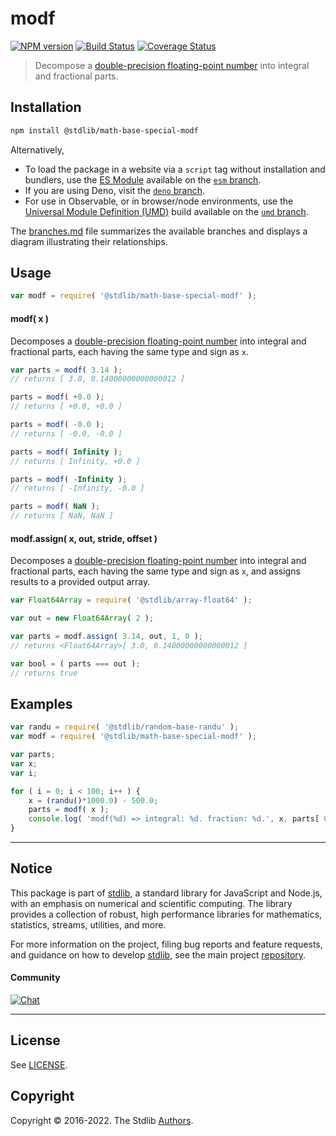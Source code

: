 <!--

@license Apache-2.0

Copyright (c) 2018 The Stdlib Authors.

Licensed under the Apache License, Version 2.0 (the "License");
you may not use this file except in compliance with the License.
You may obtain a copy of the License at

   http://www.apache.org/licenses/LICENSE-2.0

Unless required by applicable law or agreed to in writing, software
distributed under the License is distributed on an "AS IS" BASIS,
WITHOUT WARRANTIES OR CONDITIONS OF ANY KIND, either express or implied.
See the License for the specific language governing permissions and
limitations under the License.

-->

# modf

[![NPM version][npm-image]][npm-url] [![Build Status][test-image]][test-url] [![Coverage Status][coverage-image]][coverage-url] <!-- [![dependencies][dependencies-image]][dependencies-url] -->

> Decompose a [double-precision floating-point number][ieee754] into integral and fractional parts.

<section class="installation">

## Installation

```bash
npm install @stdlib/math-base-special-modf
```

Alternatively,

-   To load the package in a website via a `script` tag without installation and bundlers, use the [ES Module][es-module] available on the [`esm` branch][esm-url].
-   If you are using Deno, visit the [`deno` branch][deno-url].
-   For use in Observable, or in browser/node environments, use the [Universal Module Definition (UMD)][umd] build available on the [`umd` branch][umd-url].

The [branches.md][branches-url] file summarizes the available branches and displays a diagram illustrating their relationships.

</section>

<section class="usage">

## Usage

```javascript
var modf = require( '@stdlib/math-base-special-modf' );
```

#### modf( x )

Decomposes a [double-precision floating-point number][ieee754] into integral and fractional parts, each having the same type and sign as `x`.

```javascript
var parts = modf( 3.14 );
// returns [ 3.0, 0.14000000000000012 ]

parts = modf( +0.0 );
// returns [ +0.0, +0.0 ]

parts = modf( -0.0 );
// returns [ -0.0, -0.0 ]

parts = modf( Infinity );
// returns [ Infinity, +0.0 ]

parts = modf( -Infinity );
// returns [ -Infinity, -0.0 ]

parts = modf( NaN );
// returns [ NaN, NaN ]
```

#### modf.assign( x, out, stride, offset )

Decomposes a [double-precision floating-point number][ieee754] into integral and fractional parts, each having the same type and sign as `x`, and assigns results to a provided output array.

```javascript
var Float64Array = require( '@stdlib/array-float64' );

var out = new Float64Array( 2 );

var parts = modf.assign( 3.14, out, 1, 0 );
// returns <Float64Array>[ 3.0, 0.14000000000000012 ]

var bool = ( parts === out );
// returns true
```

</section>

<!-- /.usage -->

<section class="notes">

</section>

<!-- /.notes -->

<section class="examples">

## Examples

<!-- eslint no-undef: "error" -->

```javascript
var randu = require( '@stdlib/random-base-randu' );
var modf = require( '@stdlib/math-base-special-modf' );

var parts;
var x;
var i;

for ( i = 0; i < 100; i++ ) {
    x = (randu()*1000.0) - 500.0;
    parts = modf( x );
    console.log( 'modf(%d) => integral: %d. fraction: %d.', x, parts[ 0 ], parts[ 1 ] );
}
```

</section>

<!-- /.examples -->

<!-- Section for related `stdlib` packages. Do not manually edit this section, as it is automatically populated. -->

<section class="related">

</section>

<!-- /.related -->

<!-- Section for all links. Make sure to keep an empty line after the `section` element and another before the `/section` close. -->


<section class="main-repo" >

* * *

## Notice

This package is part of [stdlib][stdlib], a standard library for JavaScript and Node.js, with an emphasis on numerical and scientific computing. The library provides a collection of robust, high performance libraries for mathematics, statistics, streams, utilities, and more.

For more information on the project, filing bug reports and feature requests, and guidance on how to develop [stdlib][stdlib], see the main project [repository][stdlib].

#### Community

[![Chat][chat-image]][chat-url]

---

## License

See [LICENSE][stdlib-license].


## Copyright

Copyright &copy; 2016-2022. The Stdlib [Authors][stdlib-authors].

</section>

<!-- /.stdlib -->

<!-- Section for all links. Make sure to keep an empty line after the `section` element and another before the `/section` close. -->

<section class="links">

[npm-image]: http://img.shields.io/npm/v/@stdlib/math-base-special-modf.svg
[npm-url]: https://npmjs.org/package/@stdlib/math-base-special-modf

[test-image]: https://github.com/stdlib-js/math-base-special-modf/actions/workflows/test.yml/badge.svg?branch=main
[test-url]: https://github.com/stdlib-js/math-base-special-modf/actions/workflows/test.yml?query=branch:main

[coverage-image]: https://img.shields.io/codecov/c/github/stdlib-js/math-base-special-modf/main.svg
[coverage-url]: https://codecov.io/github/stdlib-js/math-base-special-modf?branch=main

<!--

[dependencies-image]: https://img.shields.io/david/stdlib-js/math-base-special-modf.svg
[dependencies-url]: https://david-dm.org/stdlib-js/math-base-special-modf/main

-->

[chat-image]: https://img.shields.io/gitter/room/stdlib-js/stdlib.svg
[chat-url]: https://gitter.im/stdlib-js/stdlib/

[stdlib]: https://github.com/stdlib-js/stdlib

[stdlib-authors]: https://github.com/stdlib-js/stdlib/graphs/contributors

[umd]: https://github.com/umdjs/umd
[es-module]: https://developer.mozilla.org/en-US/docs/Web/JavaScript/Guide/Modules

[deno-url]: https://github.com/stdlib-js/math-base-special-modf/tree/deno
[umd-url]: https://github.com/stdlib-js/math-base-special-modf/tree/umd
[esm-url]: https://github.com/stdlib-js/math-base-special-modf/tree/esm
[branches-url]: https://github.com/stdlib-js/math-base-special-modf/blob/main/branches.md

[stdlib-license]: https://raw.githubusercontent.com/stdlib-js/math-base-special-modf/main/LICENSE

[ieee754]: https://en.wikipedia.org/wiki/IEEE_754-1985

</section>

<!-- /.links -->
